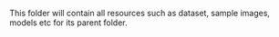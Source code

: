 This folder will contain all resources such as dataset, sample images, models etc for its parent folder.
